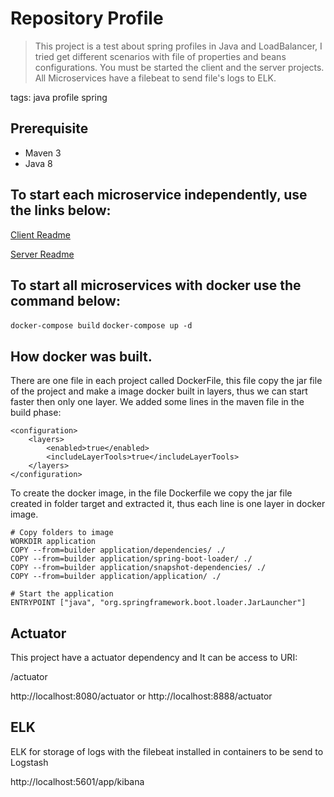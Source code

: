 # Repository Profile

> This project is a test about spring profiles in Java and LoadBalancer, I tried get different scenarios with file of properties and beans configurations.
> You must be started the client and the server projects.
> All Microservices have a filebeat to send file's logs to ELK.

tags: java profile spring


## Prerequisite
- Maven 3
- Java 8

## To start each microservice independently, use the links below:

[Client Readme](client/Readme.md)

[Server Readme](server/Readme.md)

## To start all microservices with docker use the command below:
```docker-compose build```
```docker-compose up -d```

## How docker was built.

There are one file in each project called DockerFile, this file copy the jar file of the project and make a image docker built in layers, thus we can start faster then only one layer.
We added some lines in the maven file in the build phase:

```			
<configuration>
    <layers>
        <enabled>true</enabled>
        <includeLayerTools>true</includeLayerTools>
    </layers>
</configuration>
```

To create the docker image, in the file Dockerfile we copy the jar file created in folder target and extracted it, thus each line is one layer in docker image.

```		
# Copy folders to image
WORKDIR application
COPY --from=builder application/dependencies/ ./
COPY --from=builder application/spring-boot-loader/ ./
COPY --from=builder application/snapshot-dependencies/ ./
COPY --from=builder application/application/ ./

# Start the application
ENTRYPOINT ["java", "org.springframework.boot.loader.JarLauncher"]
```

## Actuator

This project have a actuator dependency and It can be access to URI:
 
/actuator

http://localhost:8080/actuator or http://localhost:8888/actuator

## ELK

ELK for storage of logs with the filebeat installed in containers to be send to Logstash 

http://localhost:5601/app/kibana



